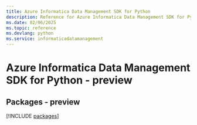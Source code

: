 ```yaml
---
title: Azure Informatica Data Management SDK for Python
description: Reference for Azure Informatica Data Management SDK for Python
ms.date: 02/06/2025
ms.topic: reference
ms.devlang: python
ms.service: informaticadatamanagement
---
```

# Azure Informatica Data Management SDK for Python - preview
## Packages - preview
[!INCLUDE [packages](informatica-data-management-index.md)]